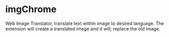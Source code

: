 # imgChrome

Web Image Translator, translate text within image to desired language. The extension will create a translated image and it will; replace the old image.

